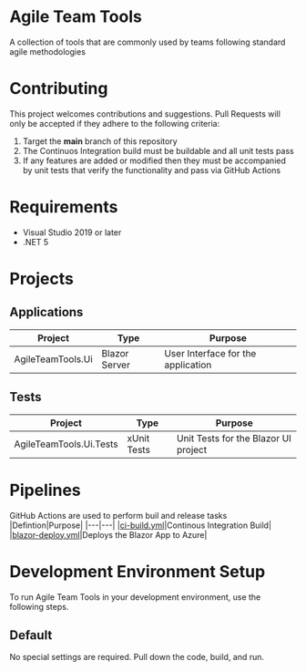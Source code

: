 # Agile Team Tools
A collection of tools that are commonly used by teams following standard agile methodologies

# Contributing
This project welcomes contributions and suggestions. Pull Requests will only be accepted if they adhere to the following criteria:
1. Target the **main** branch of this repository
2. The Continuos Integration build must be buildable and all unit tests pass
3. If any features are added or modified then they must be accompanied by unit tests that verify the functionality and pass via GitHub Actions

# Requirements
* Visual Studio 2019 or later
* .NET 5

# Projects
## Applications
|Project|Type|Purpose|
|---|---|---|
|AgileTeamTools.Ui|Blazor Server|User Interface for the application|

## Tests
|Project|Type|Purpose|
|---|---|---|
|AgileTeamTools.Ui.Tests|xUnit Tests|Unit Tests for the Blazor UI project|

# Pipelines
GitHub Actions are used to perform buil and release tasks
|Defintion|Purpose|
|---|---|
|[ci-build.yml](/.github/workflows/ci-build.yml)|Continous Integration Build|
|[blazor-deploy.yml](/.github/workflows/blazor-deploy.yml)|Deploys the Blazor App to Azure|

# Development Environment Setup
To run Agile Team Tools in your development environment, use the following steps.

## Default
No special settings are required.  Pull down the code, build, and run.